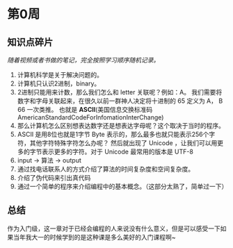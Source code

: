 # 第0周

## 知识点碎片

*随着视频或者书做的笔记，完全按照学习顺序随机记录。*

1. 计算机科学是关于解决问题的。
2. 计算机只认识2进制，binary。
3. 2进制只能用来计数，那么我们怎么和 letter 关联呢？例如：A。
我们需要将数字和字母关联起来，在很久以前一群神人决定将十进制的 65 定义为 A， B 66 一次类推。
也就是 **ASCII**(美国信息交换标准码AmericanStandardCodeForInfomationInterChange)
4. 那么计算机怎么区别想表达数字还是想表达字母呢？这个取决于当时的程序。
5. ASCII 是用8位也就是1字节 Byte 表示的，那么最多也就只能表示256个字符，其他字符特殊字符怎么办呢？
然后就出现了 Unicode ，让我们可以用更多的字节表示更多的字符。对于 Unicode 最常用的版本是 UTF-8
6. input -> 算法 -> output
7. 通过找电话联系人的方式介绍了算法的时间复杂度和空间复杂度。
8. 介绍了伪代码来引出真代码
9. 通过一个简单的程序来介绍编程中的基本概念。（这部分太熟了，简单过一下）


## 总结

作为入门级，这一章对于已经会编程的人来说没有什么意义，但是可以感受一下如果当年我大一的时候学到的是这种课是多么美好的入门课程啊~

